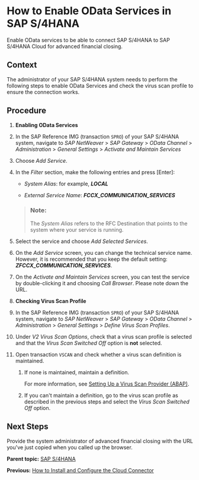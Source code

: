 <!-- loiofb5fe06295fd493f80e89df3a9c57b7a -->

# How to Enable OData Services in SAP S/4HANA

Enable OData services to be able to connect SAP S/4HANA to SAP S/4HANA Cloud for advanced financial closing.



## Context

The administrator of your SAP S/4HANA system needs to perform the following steps to enable OData Services and check the virus scan profile to ensure the connection works.



## Procedure

1.  **Enabling OData Services**
2.  In the SAP Reference IMG \(transaction `SPRO`\) of your SAP S/4HANA system, navigate to *SAP NetWeaver* \> *SAP Gateway* \> *OData Channel* \> *Administration* \> *General Settings* \> *Activate and Maintain Services*

3.  Choose *Add Service*.

4.  In the *Filter* section, make the following entries and press [Enter\]:

    -   *System Alias*: for example, ***LOCAL***

    -   *External Service Name*: ***FCCX\_COMMUNICATION\_SERVICES***


    > ### Note:  
    > The *System Alias* refers to the RFC Destination that points to the system where your service is running.

5.  Select the service and choose *Add Selected Services*.

6.  On the *Add Service* screen, you can change the technical service name. However, it is recommended that you keep the default setting: *****ZFCCX\_COMMUNICATION\_SERVICES*****.

7.  On the *Activate and Maintain Services* screen, you can test the service by double-clicking it and choosing *Call Browser*. Please note down the URL.

8.  **Checking Virus Scan Profile**
9.  In the SAP Reference IMG \(transaction `SPRO`\) of your SAP S/4HANA system, navigate to *SAP NetWeaver* \> *SAP Gateway* \> *OData Channel* \> *Administration* \> *General Settings* \> *Define Virus Scan Profiles*.

10. Under *V2 Virus Scan Options*, check that a virus scan profile is selected and that the *Virus Scan Switched Off* option is **not** selected.

11. Open transaction `VSCAN` and check whether a virus scan definition is maintained.

    1.  If none is maintained, maintain a definition.

        For more information, see [Setting Up a Virus Scan Provider \(ABAP\)](https://help.sap.com/viewer/3cd5ac93e7ec4690bd804f0d23fed9da/latest/en-US/4df582ed472d41c4e10000000a42189c.html).

    2.  If you can't maintain a definition, go to the virus scan profile as described in the previous steps and select the *Virus Scan Switched Off* option.





<a name="loiofb5fe06295fd493f80e89df3a9c57b7a__postreq_x2m_hgz_mlb"/>

## Next Steps

Provide the system administrator of advanced financial closing with the URL you've just copied when you called up the browser.

**Parent topic:** [SAP S/4HANA](SAP_S4HANA_15a3a5b.md "Perform the following steps to connect SAP S/4HANA Cloud for advanced financial closing to your SAP S/4HANA system. Perform the last two steps only if they apply to your use case.")

**Previous:** [How to Install and Configure the Cloud Connector](How_to_Install_and_Configure_the_Cloud_Connector_4cf0fb0.md "If you want to connect to SAP S/4HANA, you need to install and configure the Cloud Connector as additional software.")

